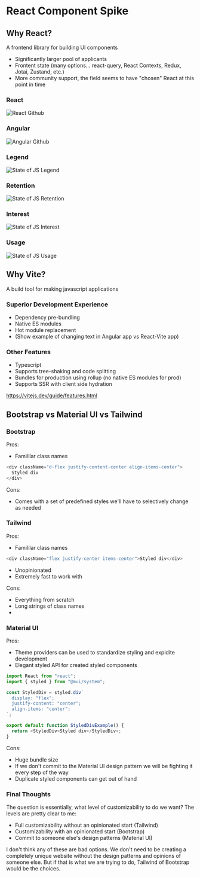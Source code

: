 # React Component Spike

## Why React?

A frontend library for building UI components

- Significantly larger pool of applicants
- Frontent state (many options... react-query, React Contexts, Redux, Jotai, Zustand, etc.)
- More community support, the field seems to have "chosen" React at this point in time

### React

![React Github](./images/react-github.png)

### Angular

![Angular Github](./images/angular-github.png)

### Legend

![State of JS Legend](./images/sojs-legend.png)

### Retention

![State of JS Retention](./images/sojs-retention.png)

### Interest

![State of JS Interest](./images/sojs-interest.png)

### Usage

![State of JS Usage](./images/sojs-usage.png)

## Why Vite?

A build tool for making javascript applications

### Superior Development Experience

- Dependency pre-bundling
- Native ES modules
- Hot module replacement
- (Show example of changing text in Angular app vs React-Vite app)

### Other Features

- Typescript
- Supports tree-shaking and code splitting
- Bundles for production using rollup (no native ES modules for prod)
- Supports SSR with client side hydration

https://vitejs.dev/guide/features.html

## Bootstrap vs Material UI vs Tailwind

### Bootstrap

Pros:

- Famililar class names

```js
<div className="d-flex justify-content-center align-items-center">
  Styled div
</div>
```

Cons:

- Comes with a set of predefined styles we'll have to selectively change as needed

### Tailwind

Pros:

- Famililar class names

```js
<div className="flex justify-center items-center">Styled div</div>
```

- Unopinionated
- Extremely fast to work with

Cons:

- Everything from scratch
- Long strings of class names
-

### Material UI

Pros:

- Theme providers can be used to standardize styling and expidite development
- Elegant styled API for created styled components

```js
import React from "react";
import { styled } from "@mui/system";

const StyledDiv = styled.div`
  display: "flex";
  justify-content: "center";
  align-items: "center";
`;

export default function StyledDivExample() {
  return <StyledDiv>Styled div</StyledDiv>;
}
```

Cons:

- Huge bundle size
- If we don't commit to the Material UI design pattern we will be fighting it every step of the way
- Duplicate styled components can get out of hand

### Final Thoughts

The question is essentially, what level of customizability to do we want? The levels are pretty clear to me:

- Full customizability without an opinionated start (Tailwind)
- Customizability with an opinionated start (Bootstrap)
- Commit to someone else's design patterns (Material UI)

I don't think any of these are bad options. We don't need to be creating a completely unique website without the design patterns and opinions of someone else. But if that is what we are trying to do, Tailwind of Bootstrap would be the choices.
